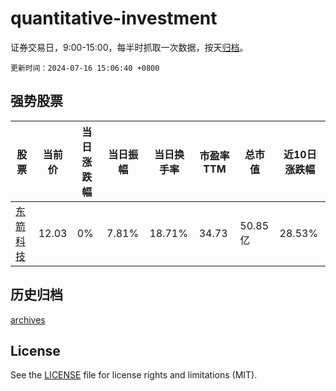 # quantitative-investment

证券交易日，9:00-15:00，每半时抓取一次数据，按天[归档](archives)。

`更新时间：2024-07-16 15:06:40 +0800`

## 强势股票

|股票|当前价|当日涨跌幅|当日振幅|当日换手率|市盈率TTM|总市值|近10日涨跌幅|
|----|----|----|----|----|----|----|----|
|[东箭科技](https://xueqiu.com/S/SZ300978)|12.03|0%|7.81%|18.71%|34.73|50.85亿|28.53%|

## 历史归档

[archives](archives)

## License

See the [LICENSE](LICENSE) file for license rights and limitations (MIT).
